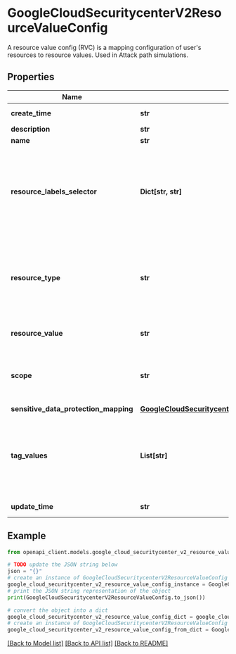 # GoogleCloudSecuritycenterV2ResourceValueConfig

A resource value config (RVC) is a mapping configuration of user's resources to resource values. Used in Attack path simulations.

## Properties

Name | Type | Description | Notes
------------ | ------------- | ------------- | -------------
**create_time** | **str** | Output only. Timestamp this resource value config was created. | [optional] [readonly] 
**description** | **str** | Description of the resource value config. | [optional] 
**name** | **str** | Name for the resource value config | [optional] 
**resource_labels_selector** | **Dict[str, str]** | List of resource labels to search for, evaluated with AND. E.g. \&quot;resource_labels_selector\&quot;: {\&quot;key\&quot;: \&quot;value\&quot;, \&quot;env\&quot;: \&quot;prod\&quot;} will match resources with labels \&quot;key\&quot;: \&quot;value\&quot; AND \&quot;env\&quot;: \&quot;prod\&quot; https://cloud.google.com/resource-manager/docs/creating-managing-labels | [optional] 
**resource_type** | **str** | Apply resource_value only to resources that match resource_type. resource_type will be checked with \&quot;AND\&quot; of other resources. E.g. \&quot;storage.googleapis.com/Bucket\&quot; with resource_value \&quot;HIGH\&quot; will apply \&quot;HIGH\&quot; value only to \&quot;storage.googleapis.com/Bucket\&quot; resources. | [optional] 
**resource_value** | **str** | Resource value level this expression represents Only required when there is no SDP mapping in the request | [optional] 
**scope** | **str** | Project or folder to scope this config to. For example, \&quot;project/456\&quot; would apply this config only to resources in \&quot;project/456\&quot; scope will be checked with \&quot;AND\&quot; of other resources. | [optional] 
**sensitive_data_protection_mapping** | [**GoogleCloudSecuritycenterV2SensitiveDataProtectionMapping**](GoogleCloudSecuritycenterV2SensitiveDataProtectionMapping.md) |  | [optional] 
**tag_values** | **List[str]** | Required. Tag values combined with AND to check against. Values in the form \&quot;tagValues/123\&quot; E.g. [ \&quot;tagValues/123\&quot;, \&quot;tagValues/456\&quot;, \&quot;tagValues/789\&quot; ] https://cloud.google.com/resource-manager/docs/tags/tags-creating-and-managing | [optional] 
**update_time** | **str** | Output only. Timestamp this resource value config was last updated. | [optional] [readonly] 

## Example

```python
from openapi_client.models.google_cloud_securitycenter_v2_resource_value_config import GoogleCloudSecuritycenterV2ResourceValueConfig

# TODO update the JSON string below
json = "{}"
# create an instance of GoogleCloudSecuritycenterV2ResourceValueConfig from a JSON string
google_cloud_securitycenter_v2_resource_value_config_instance = GoogleCloudSecuritycenterV2ResourceValueConfig.from_json(json)
# print the JSON string representation of the object
print(GoogleCloudSecuritycenterV2ResourceValueConfig.to_json())

# convert the object into a dict
google_cloud_securitycenter_v2_resource_value_config_dict = google_cloud_securitycenter_v2_resource_value_config_instance.to_dict()
# create an instance of GoogleCloudSecuritycenterV2ResourceValueConfig from a dict
google_cloud_securitycenter_v2_resource_value_config_from_dict = GoogleCloudSecuritycenterV2ResourceValueConfig.from_dict(google_cloud_securitycenter_v2_resource_value_config_dict)
```
[[Back to Model list]](../README.md#documentation-for-models) [[Back to API list]](../README.md#documentation-for-api-endpoints) [[Back to README]](../README.md)


